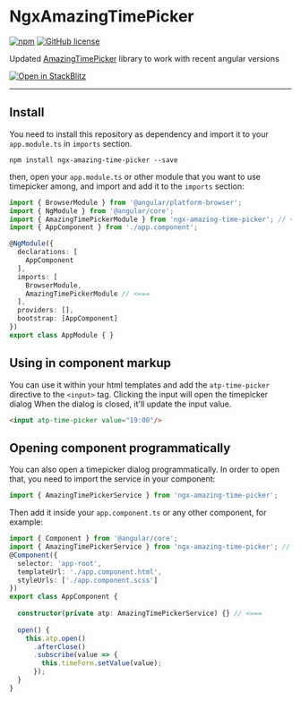 # NgxAmazingTimePicker

[![npm](https://img.shields.io/npm/v/ngx-amazing-time-picker)](https://www.npmjs.com/package/ngx-amazing-time-picker)
[![GitHub license](https://img.shields.io/badge/license-MIT-blue.svg)](https://raw.githubusercontent.com/ndraiman/ngx-amazing-time-picker/master/LICENSE.md)

Updated [AmazingTimePicker](https://github.com/owsolutions/amazing-time-picker) library to work with recent angular versions

[![Open in StackBlitz](https://developer.stackblitz.com/img/open_in_stackblitz.svg)](https://stackblitz.com/github/ndraiman/ngx-amazing-time-picker/tree/v13.0.0?file=src%2Fapp%2Fapp.component.ts)

---

## Install
You need to install this repository as dependency and import it to your `app.module.ts` in `imports` section.

```console
npm install ngx-amazing-time-picker --save
```

then, open your `app.module.ts` or other module that you want to use timepicker among, and import and add it to the `imports` section:

```ts
import { BrowserModule } from '@angular/platform-browser';
import { NgModule } from '@angular/core';
import { AmazingTimePickerModule } from 'ngx-amazing-time-picker'; // <===
import { AppComponent } from './app.component';

@NgModule({
  declarations: [
    AppComponent
  ],
  imports: [
    BrowserModule,
    AmazingTimePickerModule // <===
  ],
  providers: [],
  bootstrap: [AppComponent]
})
export class AppModule { }
```

## Using in component markup

You can use it within your html templates and add the `atp-time-picker` directive to the `<input>` tag.
Clicking the input will open the timepicker dialog
When the dialog is closed, it'll update the input value.

```html
<input atp-time-picker value="19:00"/>
```

## Opening component programmatically
You can also open a timepicker dialog programmatically. In order to open that, you need to import the service in your component:

```ts
import { AmazingTimePickerService } from 'ngx-amazing-time-picker';
```

Then add it inside your `app.component.ts` or any other component, for example:

```ts
import { Component } from '@angular/core';
import { AmazingTimePickerService } from 'ngx-amazing-time-picker'; // <===
@Component({
  selector: 'app-root',
  templateUrl: './app.component.html',
  styleUrls: ['./app.component.scss']
})
export class AppComponent {
  
  constructor(private atp: AmazingTimePickerService) {} // <===
  
  open() {
    this.atp.open()
      .afterClose()
      .subscribe(value => {
        this.timeForm.setValue(value);
      });
  }
}
```
